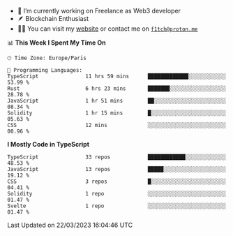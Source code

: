 - 🔭 I’m currently working on Freelance as Web3 developer
- 🪶 Blockchain Enthusiast
- 👨‍💻 You can visit my [website](https://f1tch.xyz) or contact me on [`f1tch@proton.me`](mailto:f1tch@proton.me)

<!--START_SECTION:waka-->
📊 **This Week I Spent My Time On** 

```text
🕑︎ Time Zone: Europe/Paris

💬 Programming Languages: 
TypeScript               11 hrs 59 mins      █████████████░░░░░░░░░░░░   53.99 % 
Rust                     6 hrs 23 mins       ███████░░░░░░░░░░░░░░░░░░   28.78 % 
JavaScript               1 hr 51 mins        ██░░░░░░░░░░░░░░░░░░░░░░░   08.34 % 
Solidity                 1 hr 15 mins        █░░░░░░░░░░░░░░░░░░░░░░░░   05.63 % 
CSS                      12 mins             ░░░░░░░░░░░░░░░░░░░░░░░░░   00.96 % 
```

**I Mostly Code in TypeScript** 

```text
TypeScript               33 repos            ████████████░░░░░░░░░░░░░   48.53 % 
JavaScript               13 repos            █████░░░░░░░░░░░░░░░░░░░░   19.12 % 
CSS                      3 repos             █░░░░░░░░░░░░░░░░░░░░░░░░   04.41 % 
Solidity                 1 repo              ░░░░░░░░░░░░░░░░░░░░░░░░░   01.47 % 
Svelte                   1 repo              ░░░░░░░░░░░░░░░░░░░░░░░░░   01.47 % 
```




 Last Updated on 22/03/2023 16:04:46 UTC
<!--END_SECTION:waka-->
